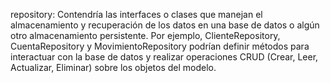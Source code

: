 repository: Contendría las interfaces o clases que manejan el almacenamiento y recuperación de los datos en una base de datos o algún otro almacenamiento persistente. Por ejemplo, ClienteRepository, CuentaRepository y MovimientoRepository podrían definir métodos para interactuar con la base de datos y realizar operaciones CRUD (Crear, Leer, Actualizar, Eliminar) sobre los objetos del modelo.
